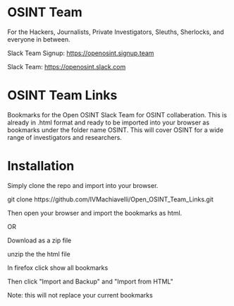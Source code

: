 # OSINT Team
For the Hackers, Journalists, Private Investigators, Sleuths, Sherlocks, and everyone in between.

Slack Team Signup: https://openosint.signup.team

Slack Team: https://openosint.slack.com

# OSINT Team Links
Bookmarks for the Open OSINT Slack Team for OSINT collaberation. This is already in .html format and ready to be imported into your browser as bookmarks under the folder name OSINT. This will cover OSINT for a wide range of investigators and researchers.  


# Installation
<p>Simply clone the repo and import into your browser.</p>
<p>git clone https://github.com/IVMachiavelli/Open_OSINT_Team_Links.git</p>
<p>Then open your browser and import the bookmarks as html.</p>
<p>OR</p>
<p>Download as a zip file</p>
<p>unzip the the html file</p>
<p>In firefox click show all bookmarks</p>
<p>Then click "Import and Backup" and "Import from HTML"</p>
<p>Note: this will not replace your current bookmarks</p>
